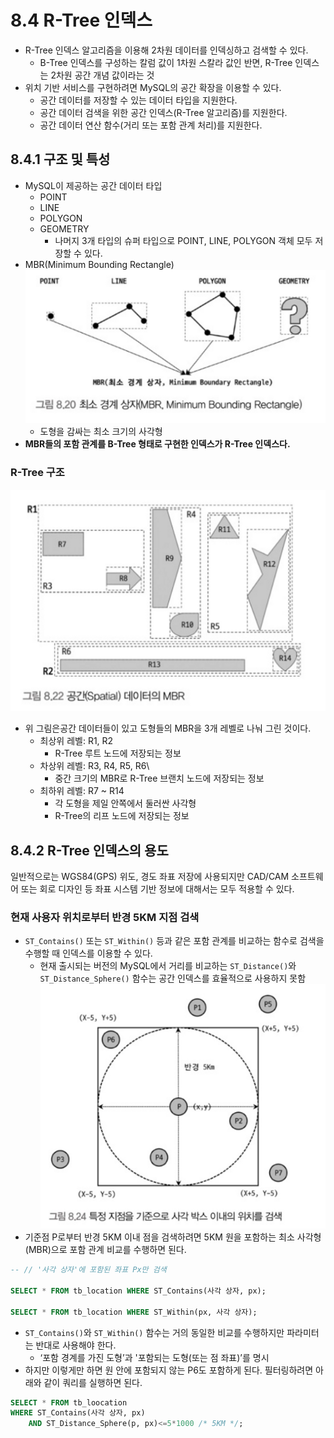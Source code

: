 # 8.4 R-Tree 인덱스

- R-Tree 인덱스 알고리즘을 이용해 2차원 데이터를 인덱싱하고 검색할 수 있다.
    - B-Tree 인덱스를 구성하는 칼럼 값이 1차원 스칼라 값인 반면, R-Tree 인덱스는 2차원 공간 개념 값이라는 것
- 위치 기반 서비스를 구현하려면 MySQL의 공간 확장을 이용할 수 있다.
    - 공간 데이터를 저장할 수 있는 데이터 타입을 지원한다.
    - 공간 데이터 검색을 위한 공간 인덱스(R-Tree 알고리즘)를 지원한다.
    - 공간 데이터 연산 함수(거리 또는 포함 관계 처리)를 지원한다.

## 8.4.1 구조 및 특성

- MySQL이 제공하는 공간 데이터 타입
    - POINT
    - LINE
    - POLYGON
    - GEOMETRY
        - 나머지 3개 타입의 슈퍼 타입으로 POINT, LINE, POLYGON 객체 모두 저장할 수 있다.
- MBR(Minimum Bounding Rectangle)
![img.png](../../../../image/mbr.png)
  - 도형을 감싸는 최소 크기의 사각형
- **MBR들의 포함 관계를 B-Tree 형태로 구현한 인덱스가 R-Tree 인덱스다.**

### R-Tree 구조
![img.png](../../../../image/r-tree-structure.png)
- 위 그림은공간 데이터들이 있고 도형들의 MBR을 3개 레벨로 나눠 그린 것이다.
  - 최상위 레벨: R1, R2
    - R-Tree 루트 노드에 저장되는 정보
  - 차상위 레벨: R3, R4, R5, R6\
    - 중간 크기의 MBR로 R-Tree 브랜치 노드에 저장되는 정보
  - 최하위 레벨: R7 ~ R14
    - 각 도형을 제일 안쪽에서 둘러싼 사각형
    - R-Tree의 리프 노드에 저장되는 정보

## 8.4.2 R-Tree 인덱스의 용도

일반적으로는 WGS84(GPS) 위도, 경도 좌표 저장에 사용되지만 CAD/CAM 소프트웨어 또는 회로 디자인 등 좌표 시스템 기반 정보에 대해서는 모두 적용할 수 있다.

### 현재 사용자 위치로부터 반경 5KM 지점 검색

- `ST_Contains()` 또는 `ST_Within()` 등과 같은 포함 관계를 비교하는 함수로 검색을 수행할 때 인덱스를 이용할 수 있다.
  - 현재 출시되는 버전의 MySQL에서 거리를 비교하는 `ST_Distance()`와 `ST_Distance_Sphere()` 함수는 공간 인덱스를 효율적으로 사용하지 못함
![img.png](../../../../image/r-tree-search.png)
- 기준점 P로부터 반경 5KM 이내 점을 검색하려면 5KM 원을 포함하는 최소 사각형(MBR)으로 포함 관계 비교를 수행하면 된다.

```sql
-- // '사각 상자'에 포함된 좌표 Px만 검색

SELECT * FROM tb_location WHERE ST_Contains(사각 상자, px);

SELECT * FROM tb_location WHERE ST_Within(px, 사각 상자);
```

- `ST_Contains()`와 `ST_Within()` 함수는 거의 동일한 비교를 수행하지만 파라미터는 반대로 사용해야 한다.
  - ‘포함 경계를 가진 도형’과 '포함되는 도형(또는 점 좌표)’를 명시
- 하지만 이렇게만 하면 원 안에 포함되지 않는 P6도 포함하게 된다. 필터링하려면 아래와 같이 쿼리를 실행하면 된다.

```sql
SELECT * FROM tb_loocation 
WHERE ST_Contains(사각 상자, px) 
	AND ST_Distance_Sphere(p, px)<=5*1000 /* 5KM */;
```